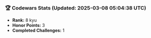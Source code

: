 ### 🏆 Codewars Stats (Updated: 2025-03-08 05:04:38 UTC)

- **Rank:** 8 kyu
- **Honor Points:** 3
- **Completed Challenges:** 1
